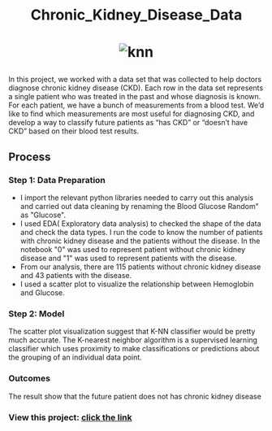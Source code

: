 # <p align="center"> Chronic_Kidney_Disease_Data
# <p align="center"> ![knn](https://user-images.githubusercontent.com/100838547/224485513-52314ed9-468b-4424-a944-23fb1b0c546e.png)

In this project, we worked with a data set that was collected to help doctors diagnose chronic kidney disease (CKD). Each row in the data set represents a single patient who was treated in the past and whose diagnosis is known. For each patient, we have a bunch of measurements from a blood test. We’d like to find which measurements are most useful for diagnosing CKD, and develop a way to classify future patients as “has CKD” or “doesn’t have CKD” based on their blood test results.

## Process
### Step 1: Data Preparation
* I import the relevant python libraries needed to carry out this analysis and carried out data cleaning by renaming the Blood Glucose Random" as "Glucose".
* I used EDA( Exploratory data analysis) to checked the shape of the data and check the data types. I run the code to know the number of patients with chronic kidney disease and the patients without the disease. In the notebook "0" was used to represent patient without chronic kidney disease and "1" was used to represent patients with the disease. 
* From our analysis, there are 115 patients without chronic kidney disease and 43 patients with the disease.
* I used a scatter plot to visualize the relationship between Hemoglobin  and Glucose.

### Step 2: Model
The scatter plot visualization suggest that K-NN classifier would be pretty much accurate. The K-nearest neighbor algorithm is a supervised learning classifier which uses proximity to make classifications or predictions about the grouping of an individual data point.

### Outcomes
The result show that the future patient does not has chronic kidney disease

### View this project: [click the link](https://github.com/ellaclauz/Chronic_Kidney_Disease_Data/blob/main/CKD.ipynb)

